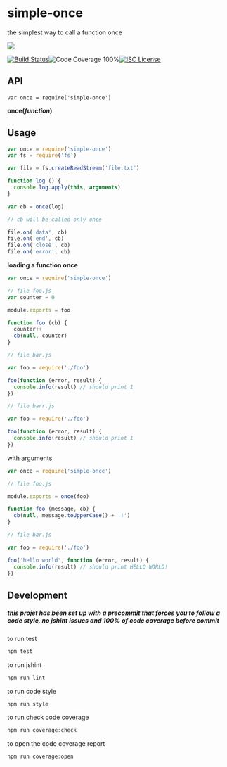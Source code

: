# simple-once

the simplest way to call a function once

<a href="https://nodei.co/npm/simple-once/"><img src="https://nodei.co/npm/simple-once.png?downloads=true"></a>

[![Build Status](https://img.shields.io/badge/build-passing-brightgreen.svg?style=flat-square)](https://travis-ci.org/joaquimserafim/simple-once)![Code Coverage 100%](https://img.shields.io/badge/code%20coverage-100%25-green.svg?style=flat-square)[![ISC License](https://img.shields.io/badge/license-ISC-blue.svg?style=flat-square)](https://github.com/joaquimserafim/simple-once/blob/master/LICENSE)

## API
`var once = require('simple-once')`

**once(*function*)**

## Usage

```js
var once = require('simple-once')
var fs = require('fs')

var file = fs.createReadStream('file.txt')

function log () {
  console.log.apply(this, arguments)
}

var cb = once(log)

// cb will be called only once

file.on('data', cb)
file.on('end', cb)
file.on('close', cb)
file.on('error', cb)
```

**loading a function once**

```js
var once = require('simple-once')

// file foo.js
var counter = 0

module.exports = foo

function foo (cb) {
  counter++
  cb(null, counter)
}

// file bar.js

var foo = require('./foo')

foo(function (error, result) {
  console.info(result) // should print 1
})

// file barr.js

var foo = require('./foo')

foo(function (error, result) {
  console.info(result) // should print 1
})

```

with arguments

```js
var once = require('simple-once')

// file foo.js

module.exports = once(foo)

function foo (message, cb) {
  cb(null, message.toUpperCase() + '!')
}

// file bar.js

var foo = require('./foo')

foo('hello world', function (error, result) {
  console.info(result) // should print HELLO WORLD!
})

```


## Development

##### this projet has been set up with a precommit that forces you to follow a code style, no jshint issues and 100% of code coverage before commit


to run test
``` js
npm test
```

to run jshint
``` js
npm run lint
```

to run code style
``` js
npm run style
```

to run check code coverage
``` js
npm run coverage:check
```

to open the code coverage report
``` js
npm run coverage:open
```
